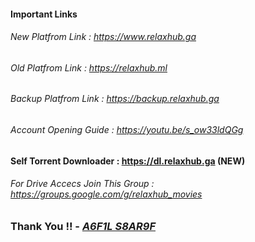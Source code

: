 #### Important Links

###### New Platfrom Link	:   <https://www.relaxhub.ga>

###### Old Platfrom Link	:   <https://relaxhub.ml>

###### Backup Platfrom Link	:   <https://backup.relaxhub.ga>

###### Account Opening Guide	:   <https://youtu.be/s_ow33ldQGg>

#### Self Torrent Downloader	:   <https://dl.relaxhub.ga> (NEW)

###### For Drive Accecs Join This Group	:   <https://groups.google.com/g/relaxhub_movies>

### Thank You !! - [*A6F1L S8AR9F*](https://nspbd.ga)
